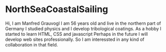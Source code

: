 # NorthSeaCoastalSailing

Hi, I am Manfred Grauvogl
I am 56 years old and live in the northern part of Germany
I studied physics and I develop tribological coatings.
As a hobby I started to learn HTML, CSS and javascript
Perhaps in the future I will develop web sites professionally.
So I am interessted in any kind of collaboration in that field.
